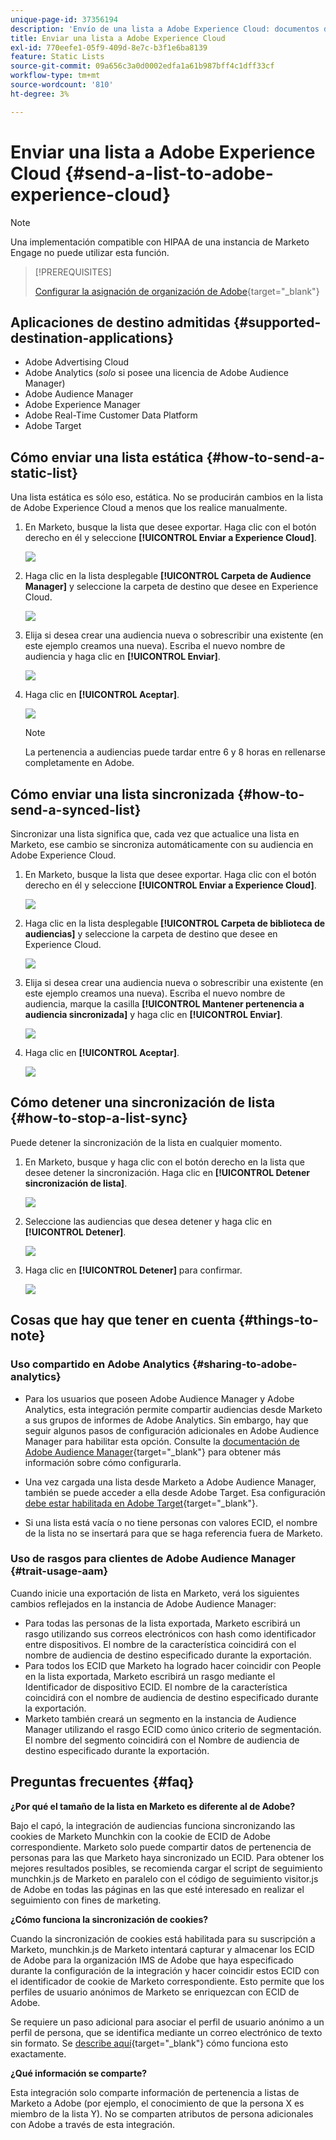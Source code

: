 ```yaml
---
unique-page-id: 37356194
description: 'Envío de una lista a Adobe Experience Cloud: documentos de Marketo, documentación del producto'
title: Enviar una lista a Adobe Experience Cloud
exl-id: 770eefe1-05f9-409d-8e7c-b3f1e6ba8139
feature: Static Lists
source-git-commit: 09a656c3a0d0002edfa1a61b987bff4c1dff33cf
workflow-type: tm+mt
source-wordcount: '810'
ht-degree: 3%

---
```


# Enviar una lista a Adobe Experience Cloud {#send-a-list-to-adobe-experience-cloud}

>[!NOTE]
>
>Una implementación compatible con HIPAA de una instancia de Marketo Engage no puede utilizar esta función.

>[!PREREQUISITES]
>
>[Configurar la asignación de organización de Adobe](/help/marketo/product-docs/adobe-experience-cloud-integrations/set-up-adobe-organization-mapping.md){target="_blank"}

## Aplicaciones de destino admitidas {#supported-destination-applications}

* Adobe Advertising Cloud
* Adobe Analytics (_solo_ si posee una licencia de Adobe Audience Manager)
* Adobe Audience Manager
* Adobe Experience Manager
* Adobe Real-Time Customer Data Platform
* Adobe Target

## Cómo enviar una lista estática {#how-to-send-a-static-list}

Una lista estática es sólo eso, estática. No se producirán cambios en la lista de Adobe Experience Cloud a menos que los realice manualmente.

1. En Marketo, busque la lista que desee exportar. Haga clic con el botón derecho en él y seleccione **[!UICONTROL Enviar a Experience Cloud]**.

   ![](assets/send-a-list-to-adobe-experience-cloud-1.png)

1. Haga clic en la lista desplegable **[!UICONTROL Carpeta de Audience Manager]** y seleccione la carpeta de destino que desee en Experience Cloud.

   ![](assets/send-a-list-to-adobe-experience-cloud-2.png)

1. Elija si desea crear una audiencia nueva o sobrescribir una existente (en este ejemplo creamos una nueva). Escriba el nuevo nombre de audiencia y haga clic en **[!UICONTROL Enviar]**.

   ![](assets/send-a-list-to-adobe-experience-cloud-3.png)

1. Haga clic en **[!UICONTROL Aceptar]**.

   ![](assets/send-a-list-to-adobe-experience-cloud-4.png)

   >[!NOTE]
   >
   >La pertenencia a audiencias puede tardar entre 6 y 8 horas en rellenarse completamente en Adobe.

## Cómo enviar una lista sincronizada {#how-to-send-a-synced-list}

Sincronizar una lista significa que, cada vez que actualice una lista en Marketo, ese cambio se sincroniza automáticamente con su audiencia en Adobe Experience Cloud.

1. En Marketo, busque la lista que desee exportar. Haga clic con el botón derecho en él y seleccione **[!UICONTROL Enviar a Experience Cloud]**.

   ![](assets/send-a-list-to-adobe-experience-cloud-5.png)

1. Haga clic en la lista desplegable **[!UICONTROL Carpeta de biblioteca de audiencias]** y seleccione la carpeta de destino que desee en Experience Cloud.

   ![](assets/send-a-list-to-adobe-experience-cloud-6.png)

1. Elija si desea crear una audiencia nueva o sobrescribir una existente (en este ejemplo creamos una nueva). Escriba el nuevo nombre de audiencia, marque la casilla **[!UICONTROL Mantener pertenencia a audiencia sincronizada]** y haga clic en **[!UICONTROL Enviar]**.

   ![](assets/send-a-list-to-adobe-experience-cloud-7.png)

1. Haga clic en **[!UICONTROL Aceptar]**.

   ![](assets/send-a-list-to-adobe-experience-cloud-8.png)

## Cómo detener una sincronización de lista {#how-to-stop-a-list-sync}

Puede detener la sincronización de la lista en cualquier momento.

1. En Marketo, busque y haga clic con el botón derecho en la lista que desee detener la sincronización. Haga clic en **[!UICONTROL Detener sincronización de lista]**.

   ![](assets/send-a-list-to-adobe-experience-cloud-9.png)

1. Seleccione las audiencias que desea detener y haga clic en **[!UICONTROL Detener]**.

   ![](assets/send-a-list-to-adobe-experience-cloud-10.png)

1. Haga clic en **[!UICONTROL Detener]** para confirmar.

   ![](assets/send-a-list-to-adobe-experience-cloud-11.png)

## Cosas que hay que tener en cuenta {#things-to-note}

### Uso compartido en Adobe Analytics {#sharing-to-adobe-analytics}

* Para los usuarios que poseen Adobe Audience Manager y Adobe Analytics, esta integración permite compartir audiencias desde Marketo a sus grupos de informes de Adobe Analytics. Sin embargo, hay que seguir algunos pasos de configuración adicionales en Adobe Audience Manager para habilitar esta opción. Consulte la [documentación de Adobe Audience Manager](https://experienceleague.adobe.com/docs/analytics/integration/audience-analytics/mc-audiences-aam.html?lang=es){target="_blank"} para obtener más información sobre cómo configurarla.

* Una vez cargada una lista desde Marketo a Adobe Audience Manager, también se puede acceder a ella desde Adobe Target. Esa configuración [debe estar habilitada en Adobe Target](https://experienceleague.adobe.com/es/docs/target/using/integrate/audience-manager-target-integration){target="_blank"}.

* Si una lista está vacía o no tiene personas con valores ECID, el nombre de la lista no se insertará para que se haga referencia fuera de Marketo.

### Uso de rasgos para clientes de Adobe Audience Manager {#trait-usage-aam}

Cuando inicie una exportación de lista en Marketo, verá los siguientes cambios reflejados en la instancia de Adobe Audience Manager:

* Para todas las personas de la lista exportada, Marketo escribirá un rasgo utilizando sus correos electrónicos con hash como identificador entre dispositivos. El nombre de la característica coincidirá con el nombre de audiencia de destino especificado durante la exportación.
* Para todos los ECID que Marketo ha logrado hacer coincidir con People en la lista exportada, Marketo escribirá un rasgo mediante el Identificador de dispositivo ECID. El nombre de la característica coincidirá con el nombre de audiencia de destino especificado durante la exportación.
* Marketo también creará un segmento en la instancia de Audience Manager utilizando el rasgo ECID como único criterio de segmentación. El nombre del segmento coincidirá con el Nombre de audiencia de destino especificado durante la exportación.

## Preguntas frecuentes {#faq}

**¿Por qué el tamaño de la lista en Marketo es diferente al de Adobe?**

Bajo el capó, la integración de audiencias funciona sincronizando las cookies de Marketo Munchkin con la cookie de ECID de Adobe correspondiente. Marketo solo puede compartir datos de pertenencia de personas para las que Marketo haya sincronizado un ECID. Para obtener los mejores resultados posibles, se recomienda cargar el script de seguimiento munchkin.js de Marketo en paralelo con el código de seguimiento visitor.js de Adobe en todas las páginas en las que esté interesado en realizar el seguimiento con fines de marketing.

**¿Cómo funciona la sincronización de cookies?**

Cuando la sincronización de cookies está habilitada para su suscripción a Marketo, munchkin.js de Marketo intentará capturar y almacenar los ECID de Adobe para la organización IMS de Adobe que haya especificado durante la configuración de la integración y hacer coincidir estos ECID con el identificador de cookie de Marketo correspondiente. Esto permite que los perfiles de usuario anónimos de Marketo se enriquezcan con ECID de Adobe.

Se requiere un paso adicional para asociar el perfil de usuario anónimo a un perfil de persona, que se identifica mediante un correo electrónico de texto sin formato. Se [describe aquí](/help/marketo/product-docs/reporting/basic-reporting/report-activity/tracking-anonymous-activity-and-people.md){target="_blank"} cómo funciona esto exactamente.

**¿Qué información se comparte?**

Esta integración solo comparte información de pertenencia a listas de Marketo a Adobe (por ejemplo, el conocimiento de que la persona X es miembro de la lista Y). No se comparten atributos de persona adicionales con Adobe a través de esta integración.

